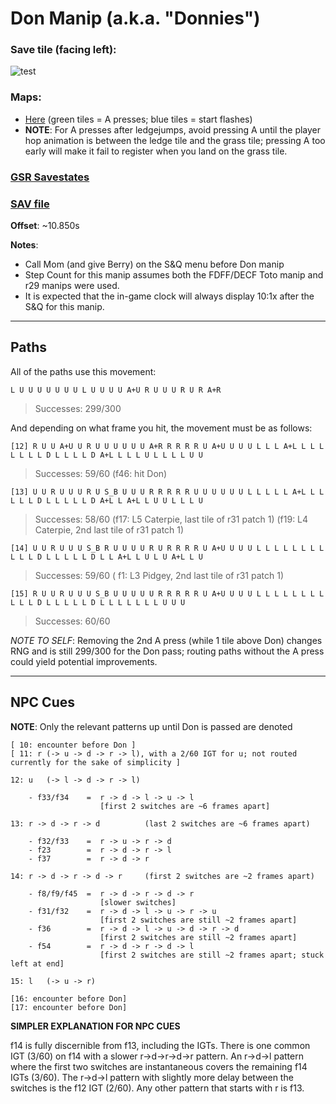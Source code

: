 # Don Manip (a.k.a. "Donnies")

### Save tile (facing left): 

![test](https://i.imgur.com/4zAMLFE.png)

### Maps: 
 - [Here](https://imgur.com/a/iuObJK1) (green tiles = A presses;  blue tiles = start flashes)
 - **NOTE**: For A presses after ledgejumps, avoid pressing A until the player hop animation is between the ledge tile and the grass tile; pressing A too early will make it fail to register when you land on the grass tile.
 
### [GSR Savestates](https://cdn.discordapp.com/attachments/266357733840650240/527909270075736114/savestates.zip)

### [SAV file](https://cdn.discordapp.com/attachments/266357733840650240/527716926928060426/gold_donnies.sav)

**Offset**: ~10.850s

**Notes**:
  - Call Mom (and give Berry) on the S&Q menu before Don manip
  - Step Count for this manip assumes both the FDFF/DECF Toto manip and r29 manips were used.
  - It is expected that the in-game clock will always display 10:1x after the S&Q for this manip.
---

## Paths

All of the paths use this movement:
```
L U U U U U U U L U U U U A+U R U U U R U R A+R 
```
   > Successes: 299/300

And depending on what frame you hit, the movement must be as follows:

```
[12] R U U A+U U R U U U U U U A+R R R R R U A+U U U U L L L A+L L L L L L L L D L L L L D A+L L L L U L L L L U U 
```
   > Successes: 59/60   (f46: hit Don)

```
[13] U U R U U U R U S_B U U U R R R R R U U U U U U L L L L L A+L L L L L L D L L L L L D A+L L A+L L U U L L L U
```   
> Successes: 58/60   (f17: L5 Caterpie, last tile of r31 patch 1)
>                    (f19: L4 Caterpie, 2nd last tile of r31 patch 1)

```
[14] U U R U U U S_B R U U U U R U R R R R U A+U U U U L L L L L L L L L L L D L L L L L D L L A+L L U L U A+L L U 
```   
   > Successes: 59/60   ( f1: L3 Pidgey, 2nd last tile of r31 patch 1)

```
[15] R U U R U U U S_B U U U U U R R R R R U A+U U U U L L L L L L L L L L L D L L L L L D L L L L L L L U U U 
```   
   > Successes: 60/60


*NOTE TO SELF*: Removing the 2nd A press (while 1 tile above Don) changes RNG and is still 299/300 for the Don pass; routing paths without the A press could yield potential improvements.

---

## NPC Cues   

**NOTE**: Only the relevant patterns up until Don is passed are denoted
 ```               
[ 10: encounter before Don ]
[ 11: r (-> u -> d -> r -> l), with a 2/60 IGT for u; not routed currently for the sake of simplicity ]
```
```
12: u   (-> l -> d -> r -> l)

    - f33/f34    =  r -> d -> l -> u -> l  
                    [first 2 switches are ~6 frames apart]
```

```
13: r -> d -> r -> d          (last 2 switches are ~6 frames apart)

    - f32/f33    =  r -> u -> r -> d
    - f23        =  r -> d -> r -> l
    - f37        =  r -> d -> r
```
```
14: r -> d -> r -> d -> r     (first 2 switches are ~2 frames apart)

    - f8/f9/f45  =  r -> d -> r -> d -> r             
                    [slower switches]
    - f31/f32    =  r -> d -> l -> u -> r -> u        
                    [first 2 switches are still ~2 frames apart]
    - f36        =  r -> d -> l -> u -> d -> r -> d   
                    [first 2 switches are still ~2 frames apart]
    - f54        =  r -> d -> r -> d -> l             
                    [first 2 switches are still ~2 frames apart; stuck left at end]
```

```
15: l   (-> u -> r)
```

```
[16: encounter before Don]
[17: encounter before Don]
```


**SIMPLER EXPLANATION FOR NPC CUES**

f14 is fully discernible from f13, including the IGTs. There is one common IGT (3/60) on f14 with a slower r->d->r->d->r pattern. An r->d->l pattern where the first two switches are instantaneous covers the remaining f14 IGTs (3/60). The r->d->l pattern with slightly more delay between the switches is the f12 IGT (2/60). Any other pattern that starts with r is f13.